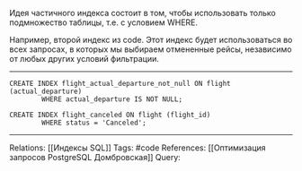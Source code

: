 Идея частичного индекса состоит в том, чтобы использовать только подмножество таблицы, т.е. с условием WHERE. 

Например, второй индекс из code. Этот индекс будет использоваться во всех запросах, в которых мы выбираем отмененные рейсы, независимо от любых других условий фильтрации. 

___
```
CREATE INDEX flight_actual_departure_not_null ON flight (actual_departure)
		WHERE actual_departure IS NOT NULL;

CREATE INDEX flight_canceled ON flight (flight_id)
		WHERE status = 'Canceled';
```

___
Relations: [[Индексы SQL]] 
Tags: #code 
References: [[Оптимизация запросов PostgreSQL Домбровская]] 
Query: 